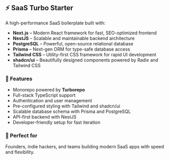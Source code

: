 ## ⚡ SaaS Turbo Starter

A high-performance SaaS boilerplate built with:

* **Next.js** – Modern React framework for fast, SEO-optimized frontend
* **NestJS** – Scalable and maintainable backend architecture
* **PostgreSQL** – Powerful, open-source relational database
* **Prisma** – Next-gen ORM for type-safe database access
* **Tailwind CSS** – Utility-first CSS framework for rapid UI development
* **shadcn/ui** – Beautifully designed components powered by Radix and Tailwind CSS

### 🧩 Features

* Monorepo powered by **Turborepo**
* Full-stack TypeScript support
* Authentication and user management
* Pre-configured styling with Tailwind and shadcn/ui
* Scalable database schema with Prisma and PostgreSQL
* API-first backend with NestJS
* Developer-friendly setup for fast iteration

### 🚀 Perfect for

Founders, indie hackers, and teams building modern SaaS apps with speed and flexibility.
